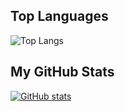 ## Top Languages
![Top Langs](https://github-readme-stats.vercel.app/api/top-langs/?username=kadzyly&layout=compact)

## My GitHub Stats
[![GitHub stats](https://github-readme-stats.vercel.app/api?username=kadzyly)](https://github.com/kadzyly/github-readme-stats)

